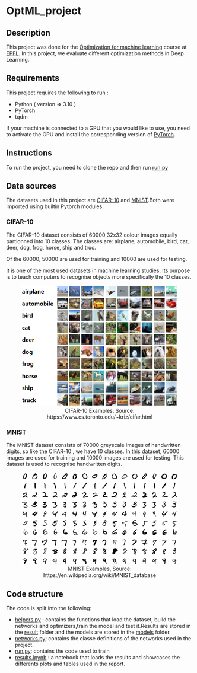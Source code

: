 # OptML_project

## Description 

This project was done for the [Optimization for machine learning](https://github.com/epfml/OptML_course) course at [EPFL](https://www.epfl.ch/fr/).
In this project, we evaluate different optimization methods in Deep Learning.

## Requirements 

This project requires the following to run :
* Python ( version => 3.10 )
* PyTorch
* tqdm


If your machine is connected to a GPU that you would like to use, you need to activate the GPU and install the corresponding version of [PyTorch](https://pytorch.org/get-started/locally/).

## Instructions 

To run the project, you need to clone the repo and then run [run.py](/run.py)

## Data sources 

The datasets used in this project are [CIFAR-10](https://www.cs.toronto.edu/~kriz/cifar.html) and [MNIST](https://en.wikipedia.org/wiki/MNIST_database).Both were imported using builtin Pytorch modules.

### CIFAR-10 
The CIFAR-10 dataset consists of 60000 32x32 colour images equally partionned into 10 classes. The classes are: airplane, automobile, bird, cat, deer, dog, frog, horse, ship and truc.

Of the 60000, 50000 are used for training and 10000 are used for testing.

It is one of the most used datasets in machine learning studies.
Its purpose is to teach computers to recognise objects more specifically the 10 classes.
<figure align="center">
    <img src="./images/CIFAR-10.png" alt="CIFAR-10 Examples, Source: https://www.cs.toronto.edu/~kriz/cifar.html">
    <figcaption >CIFAR-10 Examples, Source: https://www.cs.toronto.edu/~kriz/cifar.html</figcaption>

</figure>

### MNIST
The MNIST dataset consists of 70000 greyscale images of handwritten digits, so like the CIFAR-10 , we have 10 classes. 
In this dataset, 60000 images are used for training and  10000 images are used for testing.
This dataset is used to recognise handwritten digits. 

<figure align="center">
    <img src="./images/MnistExamplesModified.png" alt="MNIST Examples, Source: https://en.wikipedia.org/wiki/MNIST_database">
    <figcaption >MNIST Examples, Source: https://en.wikipedia.org/wiki/MNIST_database </figcaption>
</figure>

## Code structure

The code is split into the following:
*  [helpers.py](helpers.py) : contains the functions that load the dataset, build the networks and optimizers,train the model and test it.Results are stored in the [result](/result) folder and the models are stored in the [models](/models) folder.
* [networks.py](networks.py): contains the classe definitions of the networks used in the project.
* [run.py](run.py): contains the code used to train 
* [results.ipynb](results.ipynb) : a notebook that loads the results and showcases the differents plots and tables used in the report.










